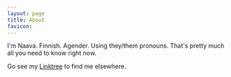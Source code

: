 ```yaml
---
layout: page
title: About
favicon:
---
```


I'm Naava. Finnish. Agender. Using they/them pronouns. That's pretty much all you need to know right now.

Go see my <a href="https://linktr.ee/viluttaa">Linktree</a> to find me elsewhere.
